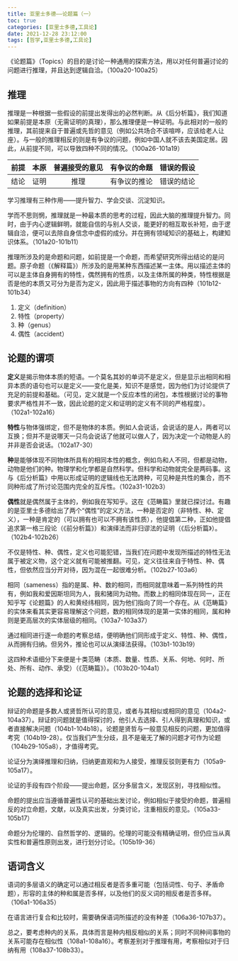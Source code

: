```yaml
---
title: 亚里士多德——论题篇（一）
toc: true
categories: [亚里士多德,工具论]
date: 2021-12-28 23:12:00
tags: [哲学,亚里士多德,工具论]
---
```


《论题篇》（Topics）的目的是讨论一种通用的探索方法，用以对任何普遍讨论的问题进行推理，并且达到逻辑自洽。（100a20-100a25）

## 推理

推理是一种根据一些假设的前提出发得出的必然判断。从《后分析篇》，我们知道如果前提是本原（无需证明的真理），那么推理便是一种证明。与此相对的一般的推理，其前提来自于普遍或先哲的意见（例如公共场合不该喧哗，应该给老人让座）。与一般的推理相反的则是有争议的问题，例如中国人就不该去美国定居。因此，从前提不同，可以导致四种不同的情况。（100a26-101a19）

| 前提 | 本原 | 普遍接受的意见 | 有争议的命题 | 错误的假设 |
|  :----:  | :----:  |  :----:  | :----:  | :----:  |
| 结论 | 证明 | 推理 | 有争议的推论 | 错误的结论 |

学习推理有三种作用——提升智力、学会交谈、沉淀知识。

学而不思则惘，推理就是一种最本质的思考的过程，因此大脑的推理提升智力。同时，由于内心逻辑鲜明，就能自信的与别人交谈，能更好的相互取长补短，由于逻辑自洽，便可以去除自身信念中虚假的成分。并在拥有领域知识的基础上，构建知识体系。（101a20-101b11）

推理所涉及的是命题和问题，如前提是一个命题，而希望研究所得出结论的是问题。原子命题（《解释篇》）所涉及的是用某种东西描述某一主体。用以描述主体的可以是主体自身拥有的特性，偶然拥有的性质，以及主体所属的种类，特性根据是否是他的本质又可分为是否为定义，因此用于描述事物的方向有四种（101b12-101b34）

1. 定义（definition）
2. 特性（property）
3. 种（genus）
4. 偶性（accident）

## 论题的谓项

**定义**是揭示物体本质的短语。一个莫名其妙的单词不是定义，但是显示出相同和相异本质的语句也可以是定义——变化是美，知识不是感觉，因为他们为讨论提供了充足的前提和基础。（可见，定义就是一个反应本性的闭包，本性根据讨论的事物要求严格性并不一致，因此论题的定义和证明的定义有不同的严格程度）。（102a1-102a16）

**特性**与物体强绑定，但不是物体的本质。例如人会说话，会说话的是人，两者可以互换；但并不是说哪天一只鸟会说话了他就可以做人了，因为决定一个动物是人的并非是否会说话。（102a17-30）

**种**是能够体现不同物体所具有的相同本性的概念，例如鸟和人不同，但都是动物，动物是他们的种。物理学和化学都是自然科学。但科学和动物就完全是两码事。这与《后分析篇》中用以形成证明的逻辑线也无法跨种，可见种是共性的集合，而不同种形成了所讨论范围内完全的互斥性。（102a31-102b3）

**偶性**就是偶然属于主体的，例如我在写知乎。这在《范畴篇》里就已探讨过。有趣的是亚里士多德给出了两个“偶性”的定义方法，一种是否定的（非特性、种、定义），一种是肯定的（可以拥有也可以不拥有该性质），他提倡第二种，正如他提倡追求第一格三段论（《前分析篇》）和演绎法而非归谬法的证明（《后分析篇》）。（102b4-102b26）

不仅是特性、种、偶性，定义也可能犯错，当我们在问题中发现所描述的特性无法属于被定义物，这个定义就有可能被推翻。可见，定义往往来自于特性、种、偶性，但依然应当分开对待，因为混在一起很难分析。（102b27-103a6）

相同（sameness）指的是属、种、数的相同，而相同就意味着一系列特性的共有，例如我和爱因斯坦同为人，我和猪同为动物。而数上的相同体现在同一，正在知乎写《论题篇》的人和黄经纬相同，因为他们指向了同一个存在。从《范畴篇》的实体来看其实更容易理解这个问题，数的相同体现的是第一实体的相同，属和种则是更高层次的实体层级的相同。（103a7-103a37）

通过相同进行逐一命题的考察总结，便明确他们同形成于定义、特性、种、偶性，从而拥有归纳。但另外，推论也可以从演绎法获得。（103b1-103b19）

这四种术语细分下来便是十类范畴（本质、数量、性质、关系、何地、何时、所处、所有、动作、承受）（《范畴篇》）。（103b20-104a1）

## 论题的选择和论证

辩证的命题是多数人或贤哲所认可的意见，或者与其相似或相同的意见（104a2-104a37）。辩证的问题就是值得探讨的，他引人去选择、引人得到真理和知识，或者直接解决问题（104b1-104b18）。论题是贤哲与一般意见相反的问题，更加值得考究（104b19-28）。仅当我们产生分歧，且不是毫无了解的问题才可作为论题（104b29-105a8），才值得考究。

论证分为演绎推理和归纳，归纳更直观和为人接受，推理反驳则更有力（105a9-105a17）。

论证的手段有四个阶段——提出命题，区分多层含义，发现区别，寻找相似性。

命题的提出应当遵循普遍性认可的基础出发讨论，例如相似于接受的命题，普遍相反的对立命题，文献，以及真实出发，分类讨论，注重相反的意见。（105a33-105b17）

命题分为伦理的、自然哲学的、逻辑的。伦理的可能没有精确证明，但仍应当从真实性和普遍性原则出发，进行划分讨论。（105b19-36）

## 语词含义

语词的多层语义的确定可以通过相反者是否多重可能（包括词性、句子、矛盾命题），形容的主体的种和属是否多样，以及他们的反义词的相反者是否多样。（106a1-106a35）

在语言进行复合和比较时，需要确保语词所描述的没有种差（106a36-107b37）。

总之，要考虑种内的关系，具体而言是种内相反相似的关系；同时不同种间事物的关系可能存在相似性（108a1-108a16）。考察差别对于推理有用，考察相似对于归纳有用（108a37-108b33）。
